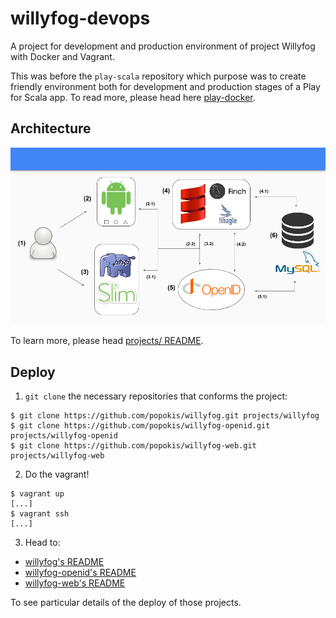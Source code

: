 willyfog-devops
===============

A project for development and production environment of project Willyfog with Docker and Vagrant.

This was before the `play-scala` repository which purpose was to create friendly environment both for development and production stages 
of a Play for Scala app. To read more, please head here [play-docker](docs/play-docker.md).

## Architecture

![Architecture](docs/architecture.png)

To learn more, please head [projects/ README](projects/README.md).

## Deploy

1. `git clone` the necessary repositories that conforms the project:

```
$ git clone https://github.com/popokis/willyfog.git projects/willyfog
$ git clone https://github.com/popokis/willyfog-openid.git projects/willyfog-openid
$ git clone https://github.com/popokis/willyfog-web.git projects/willyfog-web
```

2. Do the vagrant!

```
$ vagrant up
[...]
$ vagrant ssh
[...]
```

3. Head to:

* [willyfog's README](https://github.com/popokis/willyfog/blob/master/README.md)
* [willyfog-openid's README](https://github.com/popokis/willyfog-openid/blob/master/README.md)
* [willyfog-web's README](https://github.com/popokis/willyfog-web/blob/master/README.md)

To see particular details of the deploy of those projects.
